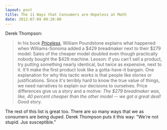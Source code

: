 ```yaml
---
layout: post
title: The 11 Ways that Consumers are Hopeless at Math
date: 2012-07-09 09:28:00
---
```


Derek Thompson:
> In his book *[Priceless][1]*, William Poundstone explains what
> happened when Williams-Sonoma added a $429 breadmaker next to their
> $279 model: Sales of the cheaper model doubled even though practically
> nobody bought the $429 machine. Lesson: if you can't sell a product,
> try putting something nearly identical, but twice as expensive, next
> to it. It'll make the first product look like a gotta-have-it bargain.
> One explanation for why this tactic works is that people like stories
> or justifications. Since it's terribly hard to know the true value of
> things, we need narratives to explain our decisions to ourselves.
> Price differences give us a story and a motive: *The $279 breadmaker
> was, like, 40 percent cheaper than the other model -- we got a great
> deal!* Good story.

The rest of this list is great too. There are so many ways that we as
consumers are being duped. Derek Thompson puts it this way: "We're not
stupid. Jus susceptible."


[1]: http://www.amazon.com/Priceless-Myth-Fair-Value-Advantage/dp/0809078813

